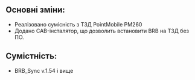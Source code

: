 ## Основні зміни:

* Реалізовано сумісність з ТЗД PointMobile PM260
* Додано CAB-інсталятор, що дозволить встановити BRB на ТЗД без ПО.

## Сумістність:

* BRB_Sync v.1.54 і вище